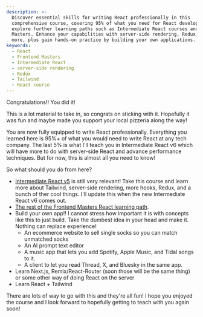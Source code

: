 ```yaml
---
description: >-
  Discover essential skills for writing React professionally in this
  comprehensive course, covering 95% of what you need for React development, and
  explore further learning paths such as Intermediate React courses and Frontend
  Masters. Enhance your capabilities with server-side rendering, Redux, and
  more, plus gain hands-on practice by building your own applications.
keywords:
  - React
  - Frontend Masters
  - Intermediate React
  - server-side rendering
  - Redux
  - Tailwind
  - React course
---
```

Congratulations!! You did it!

This is a lot material to take in, so congrats on sticking with it. Hopefully it was fun and maybe made you support your local pizzeria along the way!

You are now fully equipped to write React professionally. Everything you learned here is 95%+ of what you would need to write React at any tech company. The last 5% is what I'll teach you in Intermediate React v6 which will have more to do with server-side React and advance performance techniques. But for now, this is almost all you need to know!

So what should you do from here?

- [Intermediate React v5][v5] is still very relevant! Take this course and learn more about Tailwind, server-side rendering, more hooks, Redux, and a bunch of ther cool things. I'll update this when the new Intermediate React v6 comes out.
- [The rest of the Frontend Masters React learning path][path].
- Build your own app!! I cannot stress how important it is with concepts like this to just build. Take the dumbest idea in your head and make it. Nothing can replace experience!
  - An ecommerce website to sell single socks so you can match unmatched socks
  - An AI prompt text editor
  - A music app that lets you add Spotify, Apple Music, and Tidal songs to it.
  - A client to let you read Thread, X, and Bluesky in the same app.
- Learn Next.js, Remix/React-Router (soon those will be the same thing) or some other way of doing React on the server
- Learn React + Tailwind

There are lots of way to go with this and they're all fun! I hope you enjoyed the course and I look forward to hopefully getting to teach with you again soon!

[v5]: https://frontendmasters.com/courses/intermediate-react-v5/
[path]: https://frontendmasters.com/learn/react/
